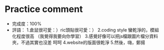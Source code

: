 # Practice comment

* 完成度：100%
* 評語：
	1.倉鼠很可愛：）ric頭貼很可愛：）
	2.coding style 蠻乾淨的，模組化程度很高 （我覺得我要向你學習）
	3.感覺好像可以把js檔跟圖片檔分資料夾，不過其實也沒差 呵呵
	4.website的版面很乾淨
	5.然後，嗨，鄭揚
